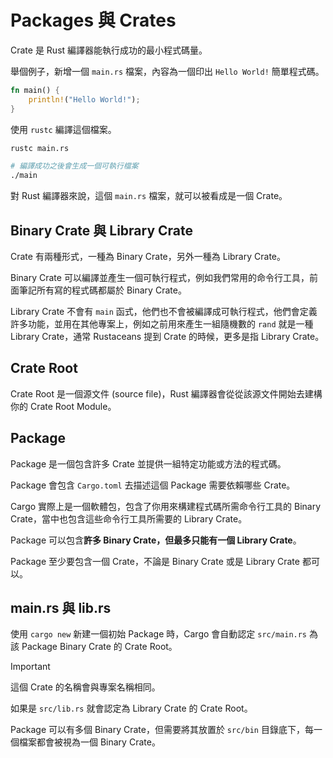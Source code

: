 # Packages 與 Crates

Crate 是 Rust 編譯器能執行成功的最小程式碼量。

舉個例子，新增一個 `main.rs` 檔案，內容為一個印出 `Hello World!` 簡單程式碼。

```rust
fn main() {
    println!("Hello World!");
}
```

使用 `rustc` 編譯這個檔案。

```bash
rustc main.rs

# 編譯成功之後會生成一個可執行檔案
./main
```

對 Rust 編譯器來說，這個 `main.rs` 檔案，就可以被看成是一個 Crate。

## Binary Crate 與 Library Crate

Crate 有兩種形式，一種為 Binary Crate，另外一種為 Library Crate。

Binary Crate 可以編譯並產生一個可執行程式，例如我們常用的命令行工具，前面筆記所有寫的程式碼都屬於 Binary Crate。

Library Crate 不會有 `main` 函式，他們也不會被編譯成可執行程式，他們會定義許多功能，並用在其他專案上，例如之前用來產生一組隨機數的 `rand` 就是一種 Library Crate，通常 Rustaceans 提到 Crate 的時候，更多是指 Library Crate。

## Crate Root

Crate Root 是一個源文件 (source file)，Rust 編譯器會從從該源文件開始去建構你的 Crate Root Module。

## Package

Package 是一個包含許多 Crate 並提供一組特定功能或方法的程式碼。

Package 會包含 `Cargo.toml` 去描述這個 Package 需要依賴哪些 Crate。

Cargo 實際上是一個軟體包，包含了你用來構建程式碼所需命令行工具的 Binary Crate，當中也包含這些命令行工具所需要的 Library Crate。

Package 可以包含**許多 Binary Crate，但最多只能有一個 Library Crate**。

Package 至少要包含一個 Crate，不論是 Binary Crate 或是 Library Crate 都可以。

## main.rs 與 lib.rs

使用 `cargo new` 新建一個初始 Package 時，Cargo 會自動認定 `src/main.rs` 為該 Package Binary Crate 的 Crate Root。

> [!IMPORTANT]
>
> 這個 Crate 的名稱會與專案名稱相同。

如果是 `src/lib.rs` 就會認定為 Library Crate 的 Crate Root。

Package 可以有多個 Binary Crate，但需要將其放置於 `src/bin` 目錄底下，每一個檔案都會被視為一個 Binary Crate。
